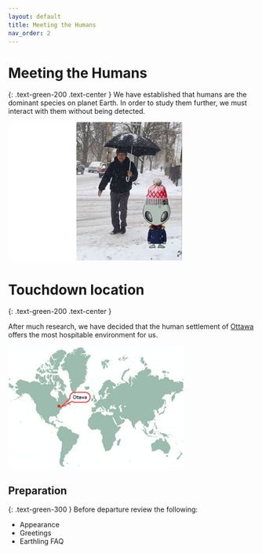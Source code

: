 ```yaml
---
layout: default
title: Meeting the Humans
nav_order: 2
---
```


# Meeting the Humans 
{: .text-green-200 .text-center }
We have established that humans are the dominant species on planet Earth. 
In order to study them further, we must interact with them without being detected.

![Meeting](images/meeting.PNG)

# Touchdown location 
{: .text-green-200 .text-center }

After much research, we have decided that the human settlement of [Ottawa](https://ottawatourism.ca/en) offers the most hospitable environment for us.

![Map](images/map.png)

## Preparation
{: .text-green-300 }
Before departure review the following:

- Appearance
- Greetings
- Earthling FAQ
